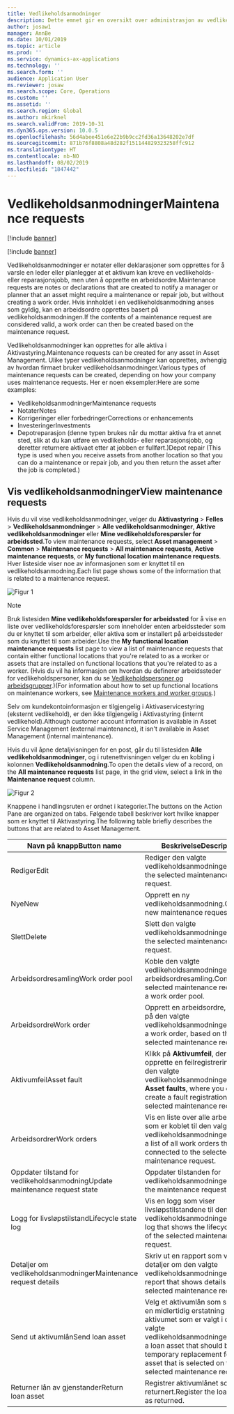 ```yaml
---
title: Vedlikeholdsanmodninger
description: Dette emnet gir en oversikt over administrasjon av vedlikeholdsanmodninger i Aktivastyring.
author: josaw1
manager: AnnBe
ms.date: 10/01/2019
ms.topic: article
ms.prod: ''
ms.service: dynamics-ax-applications
ms.technology: ''
ms.search.form: ''
audience: Application User
ms.reviewer: josaw
ms.search.scope: Core, Operations
ms.custom: ''
ms.assetid: ''
ms.search.region: Global
ms.author: mkirknel
ms.search.validFrom: 2019-10-31
ms.dyn365.ops.version: 10.0.5
ms.openlocfilehash: 56d4abee451e6e22b9b9cc2fd36a13648202e7df
ms.sourcegitcommit: 871b76f8808a48d282f151144829323258ffc912
ms.translationtype: HT
ms.contentlocale: nb-NO
ms.lasthandoff: 08/02/2019
ms.locfileid: "1847442"
---
```

# <a name="maintenance-requests"></a><span data-ttu-id="a7421-103">Vedlikeholdsanmodninger</span><span class="sxs-lookup"><span data-stu-id="a7421-103">Maintenance requests</span></span>

[!include [banner](../../includes/banner.md)]

[!include [banner](../../includes/preview-banner.md)]

<span data-ttu-id="a7421-104">Vedlikeholdsanmodninger er notater eller deklarasjoner som opprettes for å varsle en leder eller planlegger at et aktivum kan kreve en vedlikeholds- eller reparasjonsjobb, men uten å opprette en arbeidsordre.</span><span class="sxs-lookup"><span data-stu-id="a7421-104">Maintenance requests are notes or declarations that are created to notify a manager or planner that an asset might require a maintenance or repair job, but without creating a work order.</span></span> <span data-ttu-id="a7421-105">Hvis innholdet i en vedlikeholdsanmodning anses som gyldig, kan en arbeidsordre opprettes basert på vedlikeholdsanmodningen.</span><span class="sxs-lookup"><span data-stu-id="a7421-105">If the contents of a maintenance request are considered valid, a work order can then be created based on the maintenance request.</span></span>

<span data-ttu-id="a7421-106">Vedlikeholdsanmodninger kan opprettes for alle aktiva i Aktivastyring.</span><span class="sxs-lookup"><span data-stu-id="a7421-106">Maintenance requests can be created for any asset in Asset Management.</span></span> <span data-ttu-id="a7421-107">Ulike typer vedlikeholdsanmodninger kan opprettes, avhengig av hvordan firmaet bruker vedlikeholdsanmodninger.</span><span class="sxs-lookup"><span data-stu-id="a7421-107">Various types of maintenance requests can be created, depending on how your company uses maintenance requests.</span></span> <span data-ttu-id="a7421-108">Her er noen eksempler:</span><span class="sxs-lookup"><span data-stu-id="a7421-108">Here are some examples:</span></span>

- <span data-ttu-id="a7421-109">Vedlikeholdsanmodninger</span><span class="sxs-lookup"><span data-stu-id="a7421-109">Maintenance requests</span></span>
- <span data-ttu-id="a7421-110">Notater</span><span class="sxs-lookup"><span data-stu-id="a7421-110">Notes</span></span>
- <span data-ttu-id="a7421-111">Korrigeringer eller forbedringer</span><span class="sxs-lookup"><span data-stu-id="a7421-111">Corrections or enhancements</span></span>
- <span data-ttu-id="a7421-112">Investeringer</span><span class="sxs-lookup"><span data-stu-id="a7421-112">Investments</span></span>
- <span data-ttu-id="a7421-113">Depotreparasjon (denne typen brukes når du mottar aktiva fra et annet sted, slik at du kan utføre en vedlikeholds- eller reparasjonsjobb, og deretter returnere aktivaet etter at jobben er fullført.)</span><span class="sxs-lookup"><span data-stu-id="a7421-113">Depot repair (This type is used when you receive assets from another location so that you can do a maintenance or repair job, and you then return the asset after the job is completed.)</span></span>

## <a name="view-maintenance-requests"></a><span data-ttu-id="a7421-114">Vis vedlikeholdsanmodninger</span><span class="sxs-lookup"><span data-stu-id="a7421-114">View maintenance requests</span></span>

<span data-ttu-id="a7421-115">Hvis du vil vise vedlikeholdsanmodninger, velger du **Aktivastyring** \> **Felles** \> **Vedlikeholdsanmondninger** \> **Alle vedlikeholdsanmodninger**, **Aktive vedlikeholdsanmodninger** eller **Mine vedlikeholdsforespørsler for arbeidssted**.</span><span class="sxs-lookup"><span data-stu-id="a7421-115">To view maintenance requests, select **Asset management** \> **Common** \> **Maintenance requests** \> **All maintenance requests**, **Active maintenance requests**, or **My functional location maintenance requests**.</span></span> <span data-ttu-id="a7421-116">Hver listeside viser noe av informasjonen som er knyttet til en vedlikeholdsanmodning.</span><span class="sxs-lookup"><span data-stu-id="a7421-116">Each list page shows some of the information that is related to a maintenance request.</span></span>

![Figur 1](media/01-manage-maintenance-requests.png)

> [!NOTE]
> <span data-ttu-id="a7421-118">Bruk listesiden **Mine vedlikeholdsforespørsler for arbeidssted** for å vise en liste over vedlikeholdsforespørsler som inneholder enten arbeidssteder som du er knyttet til som arbeider, eller aktiva som er installert på arbeidssteder som du knyttet til som arbeider.</span><span class="sxs-lookup"><span data-stu-id="a7421-118">Use the **My functional location maintenance requests** list page to view a list of maintenance requests that contain either functional locations that you're related to as a worker or assets that are installed on functional locations that you're related to as a worker.</span></span> <span data-ttu-id="a7421-119">(Hvis du vil ha informasjon om hvordan du definerer arbeidssteder for vedlikeholdspersoner, kan du se [Vedlikeholdspersoner og arbeidsgrupper](../setup-for-objects/workers-and-worker-groups.md).)</span><span class="sxs-lookup"><span data-stu-id="a7421-119">(For information about how to set up functional locations on maintenance workers, see [Maintenance workers and worker groups](../setup-for-objects/workers-and-worker-groups.md).)</span></span>
> 
> <span data-ttu-id="a7421-120">Selv om kundekontoinformasjon er tilgjengelig i Aktivaservicestyring (eksternt vedlikehold), er den ikke tilgjengelig i Aktivastyring (internt vedlikehold).</span><span class="sxs-lookup"><span data-stu-id="a7421-120">Although customer account information is available in Asset Service Management (external maintenance), it isn't available in Asset Management (internal maintenance).</span></span>

<span data-ttu-id="a7421-121">Hvis du vil åpne detaljvisningen for en post, går du til listesiden **Alle vedlikeholdsanmodninger**, og i rutenettvisningen velger du en kobling i kolonnen **Vedlikeholdsanmodning**.</span><span class="sxs-lookup"><span data-stu-id="a7421-121">To open the details view of a record, on the **All maintenance requests** list page, in the grid view, select a link in the **Maintenance request** column.</span></span>

![Figur 2](media/02-manage-maintenance-requests.png)

<span data-ttu-id="a7421-123">Knappene i handlingsruten er ordnet i kategorier.</span><span class="sxs-lookup"><span data-stu-id="a7421-123">The buttons on the Action Pane are organized on tabs.</span></span> <span data-ttu-id="a7421-124">Følgende tabell beskriver kort hvilke knapper som er knyttet til Aktivastyring.</span><span class="sxs-lookup"><span data-stu-id="a7421-124">The following table briefly describes the buttons that are related to Asset Management.</span></span>

| <span data-ttu-id="a7421-125">Navn på knapp</span><span class="sxs-lookup"><span data-stu-id="a7421-125">Button name</span></span>                      | <span data-ttu-id="a7421-126">Beskrivelse</span><span class="sxs-lookup"><span data-stu-id="a7421-126">Description</span></span> |
|----------------------------------|-------------|
| <span data-ttu-id="a7421-127">Rediger</span><span class="sxs-lookup"><span data-stu-id="a7421-127">Edit</span></span>                             | <span data-ttu-id="a7421-128">Rediger den valgte vedlikeholdsanmodningen.</span><span class="sxs-lookup"><span data-stu-id="a7421-128">Edit the selected maintenance request.</span></span> |
| <span data-ttu-id="a7421-129">Nye</span><span class="sxs-lookup"><span data-stu-id="a7421-129">New</span></span>                              | <span data-ttu-id="a7421-130">Opprett en ny vedlikeholdsanmodning.</span><span class="sxs-lookup"><span data-stu-id="a7421-130">Create a new maintenance request.</span></span> |
| <span data-ttu-id="a7421-131">Slett</span><span class="sxs-lookup"><span data-stu-id="a7421-131">Delete</span></span>                           | <span data-ttu-id="a7421-132">Slett den valgte vedlikeholdsanmodningen.</span><span class="sxs-lookup"><span data-stu-id="a7421-132">Delete the selected maintenance request.</span></span> |
| <span data-ttu-id="a7421-133">Arbeidsordresamling</span><span class="sxs-lookup"><span data-stu-id="a7421-133">Work order pool</span></span>                  | <span data-ttu-id="a7421-134">Koble den valgte vedlikeholdsanmodningen til en arbeidsordresamling.</span><span class="sxs-lookup"><span data-stu-id="a7421-134">Connect the selected maintenance request to a work order pool.</span></span> |
| <span data-ttu-id="a7421-135">Arbeidsordre</span><span class="sxs-lookup"><span data-stu-id="a7421-135">Work order</span></span>                       | <span data-ttu-id="a7421-136">Opprett en arbeidsordre, basert på den valgte vedlikeholdsanmodningen.</span><span class="sxs-lookup"><span data-stu-id="a7421-136">Create a work order, based on the selected maintenance request.</span></span> |
| <span data-ttu-id="a7421-137">Aktivumfeil</span><span class="sxs-lookup"><span data-stu-id="a7421-137">Asset fault</span></span>                      | <span data-ttu-id="a7421-138">Klikk på **Aktivumfeil**, der du kan opprette en feilregistrering for den valgte vedlikeholdsanmodningen.</span><span class="sxs-lookup"><span data-stu-id="a7421-138">Click **Asset faults**, where you can create a fault registration on the selected maintenance request.</span></span> |
| <span data-ttu-id="a7421-139">Arbeidsordrer</span><span class="sxs-lookup"><span data-stu-id="a7421-139">Work orders</span></span>                      | <span data-ttu-id="a7421-140">Vis en liste over alle arbeidsordrer som er koblet til den valgte vedlikeholdsanmodningen.</span><span class="sxs-lookup"><span data-stu-id="a7421-140">Show a list of all work orders that are connected to the selected maintenance request.</span></span> |
| <span data-ttu-id="a7421-141">Oppdater tilstand for vedlikeholdsanmodning</span><span class="sxs-lookup"><span data-stu-id="a7421-141">Update maintenance request state</span></span> | <span data-ttu-id="a7421-142">Oppdater tilstanden for vedlikeholdsanmodningen.</span><span class="sxs-lookup"><span data-stu-id="a7421-142">Update the maintenance request state.</span></span> |
| <span data-ttu-id="a7421-143">Logg for livsløpstilstand</span><span class="sxs-lookup"><span data-stu-id="a7421-143">Lifecycle state log</span></span>              | <span data-ttu-id="a7421-144">Vis en logg som viser livsløpstilstandene til den valgte vedlikeholdsanmodningen.</span><span class="sxs-lookup"><span data-stu-id="a7421-144">View a log that shows the lifecycle states of the selected maintenance request.</span></span> |
| <span data-ttu-id="a7421-145">Detaljer om vedlikeholdsanmodninger</span><span class="sxs-lookup"><span data-stu-id="a7421-145">Maintenance request details</span></span>      | <span data-ttu-id="a7421-146">Skriv ut en rapport som viser detaljer om den valgte vedlikeholdsanmodningen.</span><span class="sxs-lookup"><span data-stu-id="a7421-146">Print a report that shows details of the selected maintenance request.</span></span> |
| <span data-ttu-id="a7421-147">Send ut aktivumlån</span><span class="sxs-lookup"><span data-stu-id="a7421-147">Send loan asset</span></span>                  | <span data-ttu-id="a7421-148">Velg et aktivumlån som skal være en midlertidig erstatning for aktivumet som er valgt i den valgte vedlikeholdsanmodningen.</span><span class="sxs-lookup"><span data-stu-id="a7421-148">Select a loan asset that should be a temporary replacement for the asset that is selected on the selected maintenance request.</span></span> |
| <span data-ttu-id="a7421-149">Returner lån av gjenstander</span><span class="sxs-lookup"><span data-stu-id="a7421-149">Return loan asset</span></span>                | <span data-ttu-id="a7421-150">Registrer aktivumlånet som returnert.</span><span class="sxs-lookup"><span data-stu-id="a7421-150">Register the loan asset as returned.</span></span> |

